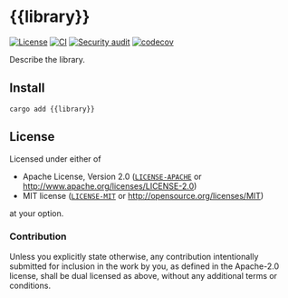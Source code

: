 # {{library}}

[![License](https://img.shields.io/badge/License-MIT%20%26%20Apache%202.0-blue)](#license)
[![CI](https://github.com/neoncitylights/rust-template/actions/workflows/main.yml/badge.svg)](https://github.com/neoncitylights/rust-template/actions/workflows/main.yml)
[![Security audit](https://github.com/neoncitylights/rust-template/actions/workflows/security-audit.yml/badge.svg)](https://github.com/neoncitylights/rust-template/actions/workflows/security-audit.yml)
[![codecov](https://codecov.io/gh/neoncitylights/rust-template/branch/main/graph/badge.svg?token=6ZSIWAQTHU)](https://codecov.io/gh/neoncitylights/rust-template)

Describe the library.

## Install

```shell
cargo add {{library}}
```

## License

Licensed under either of

- Apache License, Version 2.0 ([`LICENSE-APACHE`](LICENSE-APACHE) or <http://www.apache.org/licenses/LICENSE-2.0>)
- MIT license ([`LICENSE-MIT`](LICENSE-MIT) or <http://opensource.org/licenses/MIT>)

at your option.

### Contribution

Unless you explicitly state otherwise, any contribution intentionally submitted for inclusion in the work by you, as defined in the Apache-2.0 license, shall be dual licensed as above, without any additional terms or conditions.
